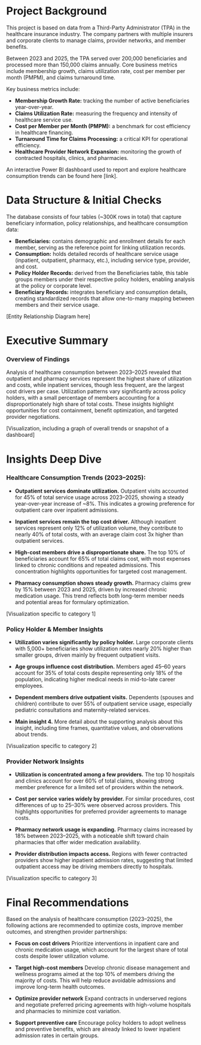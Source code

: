 # Project Background
This project is based on data from a Third-Party Administrator (TPA) in the healthcare insurance industry. The company partners with multiple insurers and corporate clients to manage claims, provider networks, and member benefits.

Between 2023 and 2025, the TPA served over 200,000 beneficiaries and processed more than 150,000 claims annually. Core business metrics include membership growth, claims utilization rate, cost per member per month (PMPM), and claims turnaround time.

Key business metrics include:
- **Membership Growth Rate:** tracking the number of active beneficiaries year-over-year.
- **Claims Utilization Rate:** measuring the frequency and intensity of healthcare service use.
- **Cost per Member per Month (PMPM):** a benchmark for cost efficiency in healthcare financing.
- **Turnaround Time for Claims Processing:** a critical KPI for operational efficiency.
- **Healthcare Provider Network Expansion:** monitoring the growth of contracted hospitals, clinics, and pharmacies.

An interactive Power BI dashboard used to report and explore healthcare consumption trends can be found here [link].

# Data Structure & Initial Checks

The database consists of four tables (~300K rows in total) that capture beneficiary information, policy relationships, and healthcare consumption data:
- **Beneficiaries:** contains demographic and enrollment details for each member, serving as the reference point for linking utilization records.
- **Consumption:** holds detailed records of healthcare service usage (inpatient, outpatient, pharmacy, etc.), including service type, provider, and cost.
- **Policy Holder Records:** derived from the Beneficiaries table, this table groups members under their respective policy holders, enabling analysis at the policy or corporate level.
- **Beneficiary Records:** integrates beneficiary and consumption details, creating standardized records that allow one-to-many mapping between members and their service usage.

[Entity Relationship Diagram here]



# Executive Summary

### Overview of Findings

Analysis of healthcare consumption between 2023–2025 revealed that outpatient and pharmacy services represent the highest share of utilization and costs, while inpatient services, though less frequent, are the largest cost drivers per case. Utilization patterns vary significantly across policy holders, with a small percentage of members accounting for a disproportionately high share of total costs. These insights highlight opportunities for cost containment, benefit optimization, and targeted provider negotiations.

[Visualization, including a graph of overall trends or snapshot of a dashboard]



# Insights Deep Dive
### Healthcare Consumption Trends (2023–2025):

* **Outpatient services dominate utilization.** Outpatient visits accounted for 45% of total service usage across 2023–2025, showing a steady year-over-year increase of ~8%. This indicates a growing preference for outpatient care over inpatient admissions.
  
* **Inpatient services remain the top cost driver.** Although inpatient services represent only 12% of utilization volume, they contribute to nearly 40% of total costs, with an average claim cost 3x higher than outpatient services.
  
* **High-cost members drive a disproportionate share.** The top 10% of beneficiaries account for 65% of total claims cost, with most expenses linked to chronic conditions and repeated admissions. This concentration highlights opportunities for targeted cost management.
  
* **Pharmacy consumption shows steady growth.** Pharmacy claims grew by 15% between 2023 and 2025, driven by increased chronic medication usage. This trend reflects both long-term member needs and potential areas for formulary optimization.

[Visualization specific to category 1]


### Policy Holder & Member Insights

* **Utilization varies significantly by policy holder.** Large corporate clients with 5,000+ beneficiaries show utilization rates nearly 20% higher than smaller groups, driven mainly by frequent outpatient visits.
  
* **Age groups influence cost distribution.** Members aged 45–60 years account for 35% of total costs despite representing only 18% of the population, indicating higher medical needs in mid-to-late career employees.
  
* **Dependent members drive outpatient visits.** Dependents (spouses and children) contribute to over 55% of outpatient service usage, especially pediatric consultations and maternity-related services.
  
* **Main insight 4.** More detail about the supporting analysis about this insight, including time frames, quantitative values, and observations about trends.

[Visualization specific to category 2]


### Provider Network Insights

* **Utilization is concentrated among a few providers.** The top 10 hospitals and clinics account for over 60% of total claims, showing strong member preference for a limited set of providers within the network.
  
* **Cost per service varies widely by provider.** For similar procedures, cost differences of up to 25–30% were observed across providers. This highlights opportunities for preferred provider agreements to manage costs.
  
* **Pharmacy network usage is expanding.** Pharmacy claims increased by 18% between 2023–2025, with a noticeable shift toward chain pharmacies that offer wider medication availability.
  
* **Provider distribution impacts access.** Regions with fewer contracted providers show higher inpatient admission rates, suggesting that limited outpatient access may be driving members directly to hospitals.

[Visualization specific to category 3]


# Final Recommendations

Based on the analysis of healthcare consumption (2023–2025), the following actions are recommended to optimize costs, improve member outcomes, and strengthen provider partnerships:

* **Focus on cost drivers** Prioritize interventions in inpatient care and chronic medication usage, which account for the largest share of total costs despite lower utilization volume.

* **Target high-cost members** Develop chronic disease management and wellness programs aimed at the top 10% of members driving the majority of costs. This will help reduce avoidable admissions and improve long-term health outcomes.

* **Optimize provider network** Expand contracts in underserved regions and negotiate preferred pricing agreements with high-volume hospitals and pharmacies to minimize cost variation.

* **Support preventive care** Encourage policy holders to adopt wellness and preventive benefits, which are already linked to lower inpatient admission rates in certain groups.

